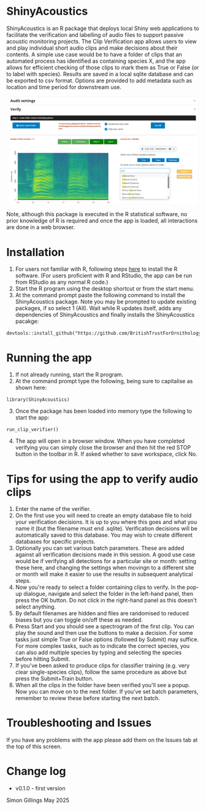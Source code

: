 # ShinyAcoustics

ShinyAcoustics is an R package that deploys local Shiny web applications to 
facilitate the verification and labelling of audio files to support passive acoustic 
monitoring projects. The Clip Verification app allows users to view and play 
individual short audio clips and make decisions about their contents. A simple use
case would be to have a folder of clips that an automated process has identified 
as containing species X, and the app allows for efficient checking of those clips 
to mark them as True or False (or to label with species). Results are saved in 
a local sqlite database and can be exported to csv format. Options are provided 
to add metadata such as location and time period for downstream use.

![Screenshot](https://github.com/BritishTrustForOrnithology/ShinyAcoustics/blob/main/www/screengrab_clip_verifier.png)

Note, although this package is executed in the R statistical software, no prior 
knowledge of R is required and once the app is loaded, all interactions are done 
in a web browser.




# Installation

1. For users not familiar with R, following steps [here](https://www.stats.bris.ac.uk/R/) 
to install the R software. (For users proficient with R and RStudio, the app can be 
run from RStudio as any normal R code.)
2. Start the R program using the desktop shortcut or from the start menu. 
3. At the command prompt paste the following command to install the ShinyAcoustics 
package. Note you may be prompted to update existing packages, if so select 1 (All). 
Wait while R updates itself, adds any dependencies of ShinyAcoustics and finally 
installs the ShinyAcoustics pacakge: 

```
devtools::install_github("https://github.com/BritishTrustForOrnithology/ShinyAcoustics")
```

# Running the app

1. If not already running, start the R program.
2. At the command prompt type the following, being sure to capitalise as shown here:

```
library(ShinyAcoustics)
```

3. Once the package has been loaded into memory type the following to start the app:

```
run_clip_verifier()
```

4. The app will open in a browser window. When you have completed verifying you 
can simply close the browser and then hit the red STOP button in the toolbar in R. 
If asked whether to save workspace, click No. 


# Tips for using the app to verify audio clips

1. Enter the name of the verifier.
2. On the first use you will need to create an empty database file to hold your 
verification decisions. It is up to you where this goes and what you name it (but 
the filename must end .sqlite). Verification decisions will be automatically saved 
to this database. You may wish to create different databases for specific projects.
3. Optionally you can set various batch parameters. These are added against all 
verification decisions made in this session. A good use case would be if verifying 
all detections for a particular site or month: setting these here, and changing 
the settings when movingn to a different site or month will make it easier to use 
the results in subsequent analytical steps. 
4. Now you're ready to select a folder containing clips to verify. In the pop-up 
dialogue, navigate and select the folder in the left-hand panel, then press the 
OK button. Do not click in the right-hand panel as this doesn't select anything.
5. By default filenames are hidden and files are randomised to reduced biases 
but you can toggle on/off these as needed.
6. Press Start and you should see a spectrogram of the first clip. You can play 
the sound and then use the buttons to make a decision. For some tasks just simple 
True or False options (followed by Submit) may suffice. For more complex tasks, 
such as to indicate the correct species, you can also add multiple species by 
typing and selecting the species before hitting Submit.
7. If you've been asked to produce clips for classifier training (e.g. very clear 
single-species clips), follow the same procedure as above but press the 
Submit+Train button.
8. When all the clips in the folder have been verified you'll see a popup. Now 
you can move on to the next folder. If you've set batch parameters, remember to 
review these before starting the next batch.


# Troubleshooting and Issues

If you have any problems with the app please add them on the Issues tab at the top of this screen.

# Change log

* v0.1.0 - first version

Simon Gillings
May 2025
